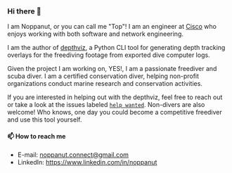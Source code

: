 <!--
**noppanut15/noppanut15** is a ✨ _special_ ✨ repository because its `README.md` (this file) appears on your GitHub profile.

Here are some ideas to get you started:

- 🔭 I’m currently working on ...
- 🌱 I’m currently learning ...
- 👯 I’m looking to collaborate on ...
- 🤔 I’m looking for help with ...
- 💬 Ask me about ...
- 📫 How to reach me: ...
- 😄 Pronouns: ...
- ⚡ Fun fact: ...
-->

### Hi there 👋

I am Noppanut, or you can call me "Top"! I am an engineer at [Cisco](https://www.cisco.com/) who enjoys working with both software and network engineering.

I am the author of [depthviz](https://github.com/noppanut15/depthviz), a Python CLI tool for generating depth tracking overlays for the freediving footage from exported dive computer logs. 

Given the project I am working on, YES!, I am a passionate freediver and scuba diver. I am a certified conservation diver, helping non-profit organizations conduct marine research and conservation activities.

If you are interested in helping out with the depthviz, feel free to reach out or take a look at the issues labeled [`help wanted`](https://github.com/noppanut15/depthviz/labels/help%20wanted).
Non-divers are also welcome! Who knows, one day you could become a competitive freediver and use this tool yourself.

#### 📫 How to reach me

- E-mail: noppanut.connect@gmail.com
- LinkedIn: https://www.linkedin.com/in/noppanut
